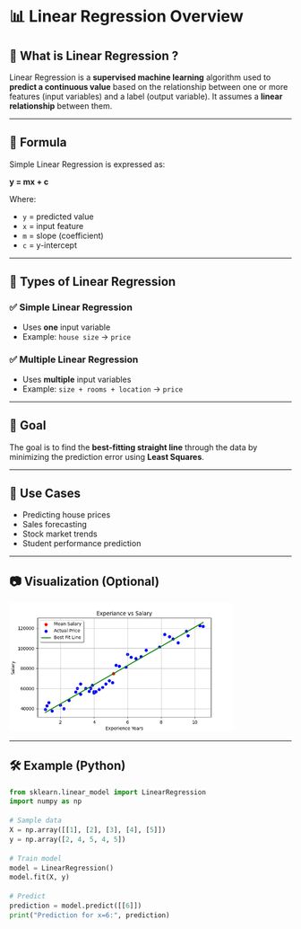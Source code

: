# 📊 Linear Regression Overview

## 🧠 What is Linear Regression ?

Linear Regression is a **supervised machine learning** algorithm used to **predict a continuous value** based on the relationship between one or more features (input variables) and a label (output variable). It assumes a **linear relationship** between them.

---

## 🧮 Formula

Simple Linear Regression is expressed as:

<b>y = mx + c </b>


Where:
- `y` = predicted value  
- `x` = input feature  
- `m` = slope (coefficient)  
- `c` = y-intercept  
---

## 📘 Types of Linear Regression

### ✅ Simple Linear Regression
- Uses **one** input variable  
- Example: `house size` → `price`

### ✅ Multiple Linear Regression
- Uses **multiple** input variables  
- Example: `size + rooms + location` → `price`

---

## 🎯 Goal

The goal is to find the **best-fitting straight line** through the data by minimizing the prediction error using **Least Squares**.

---

## 📌 Use Cases

- Predicting house prices
- Sales forecasting
- Stock market trends
- Student performance prediction

---

## 📷 Visualization (Optional)

<img src="Experiance & Salary Actual vs Best Fit Line.png" width="400px" alt="ML Types">

---

## 🛠️ Example (Python)

```python
from sklearn.linear_model import LinearRegression
import numpy as np

# Sample data
X = np.array([[1], [2], [3], [4], [5]])
y = np.array([2, 4, 5, 4, 5])

# Train model
model = LinearRegression()
model.fit(X, y)

# Predict
prediction = model.predict([[6]])
print("Prediction for x=6:", prediction)


